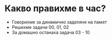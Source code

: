 # Какво правихме в час?
- Говорихме за динамично заделяне на памет
- Решихме задачи 00, 01, 02 
- За домашно останаха задача 03 - 10